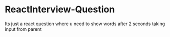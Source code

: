 # ReactInterview-Question
Its just a react question where u need to show words after 2 seconds taking input from parent

